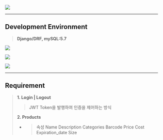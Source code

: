 ![](https://velog.velcdn.com/images/chan9708/post/62e761c1-3054-49c2-b737-bcbd607bace0/image.jpg)

---

## Development Environment

> **Django/DRF, mySQL:5.7**

![](https://velog.velcdn.com/images/chan9708/post/51ce05c0-e255-49a9-93db-86135a91f53d/image.png)

![](https://velog.velcdn.com/images/chan9708/post/5d64864d-b36f-456b-9d2d-ee72ac372aea/image.png)

![](https://velog.velcdn.com/images/chan9708/post/ccc594fa-c9fa-4135-93bc-1951fe2ff113/image.png)

---

## Requirement

> **1. Login | Logout**
>
> > JWT Token을 발행하여 인증을 제어하는 방식
>
> **2. Products**
>
> - > 속성
>   > Name
>   > Description
>   > Categories
>   > Barcode
>   > Price
>   > Cost
>   > Expiration_date
>   > Size

